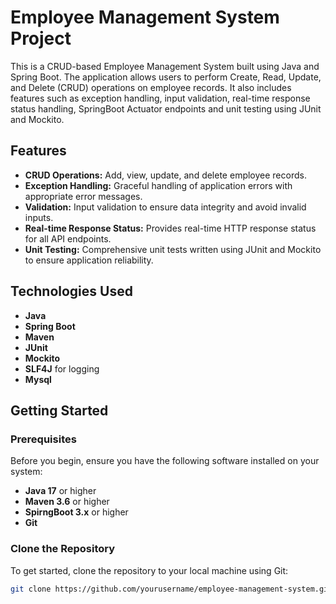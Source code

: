 # Employee Management System Project

This is a CRUD-based Employee Management System built using Java and Spring Boot. The application allows users to perform Create, Read, Update, and Delete (CRUD) operations on employee records. 
It also includes features such as exception handling, input validation, real-time response status handling, SpringBoot Actuator endpoints and unit testing using JUnit and Mockito.

## Features

- **CRUD Operations:** Add, view, update, and delete employee records.
- **Exception Handling:** Graceful handling of application errors with appropriate error messages.
- **Validation:** Input validation to ensure data integrity and avoid invalid inputs.
- **Real-time Response Status:** Provides real-time HTTP response status for all API endpoints.
- **Unit Testing:** Comprehensive unit tests written using JUnit and Mockito to ensure application reliability.

## Technologies Used

- **Java**
- **Spring Boot**
- **Maven**
- **JUnit**
- **Mockito**
- **SLF4J** for logging
- **Mysql**

## Getting Started

### Prerequisites

Before you begin, ensure you have the following software installed on your system:

- **Java 17** or higher
- **Maven 3.6** or higher
- **SpirngBoot 3.x** or higher
- **Git**

### Clone the Repository

To get started, clone the repository to your local machine using Git:

```bash
git clone https://github.com/yourusername/employee-management-system.git
